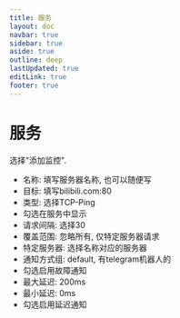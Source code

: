```yaml
---
title: 服务 
layout: doc
navbar: true
sidebar: true
aside: true
outline: deep
lastUpdated: true
editLink: true
footer: true
---
```


# 服务

选择"添加监控".

- 名称: 填写服务器名称, 也可以随便写
- 目标: 填写bilibili.com:80
- 类型: 选择TCP-Ping
- 勾选在服务中显示
- 请求间隔: 选择30
- 覆盖范围: 忽略所有, 仅特定服务器请求
- 特定服务器: 选择名称对应的服务器
- 通知方式组: default, 有telegram机器人的
- 勾选启用故障通知
- 最大延迟: 200ms
- 最小延迟: 0ms
- 勾选启用延迟通知

